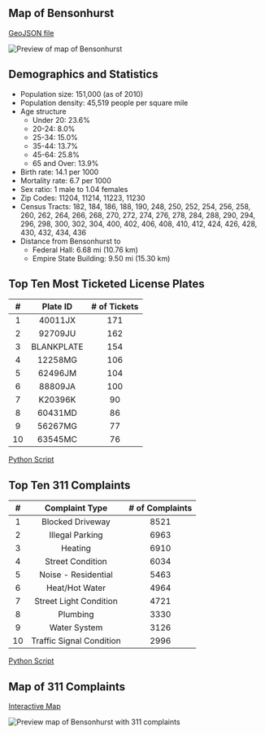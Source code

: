 ## Map of Bensonhurst
[GeoJSON file](https://github.com/jchen2186/bensonhurst/blob/master/bensonhurst.geojson)

![Preview of map of Bensonhurst](https://i.gyazo.com/f8f07976b13c44c6d21220e83fdb529f.png)

## Demographics and Statistics
* Population size: 151,000 (as of 2010)
* Population density: 45,519 people per square mile
* Age structure
    * Under 20: 23.6%
    * 20-24: 8.0%
    * 25-34: 15.0%
    * 35-44: 13.7%
    * 45-64: 25.8%
    * 65 and Over: 13.9%
* Birth rate: 14.1 per 1000
* Mortality rate: 6.7 per 1000
* Sex ratio: 1 male to 1.04 females
* Zip Codes: 11204, 11214, 11223, 11230
* Census Tracts:
    182, 184, 186, 188, 190, 248, 250, 252, 254, 256, 258,
    260, 262, 264, 266, 268, 270, 272, 274, 276, 278, 284,
    288, 290, 294, 296, 298, 300, 302, 304, 400, 402, 406,
    408, 410, 412, 424, 426, 428, 430, 432, 434, 436
* Distance from Bensonhurst to
    * Federal Hall: 6.68 mi (10.76 km)
    * Empire State Building: 9.50 mi (15.30 km)

## Top Ten Most Ticketed License Plates
|  # |  Plate ID  | # of Tickets |
|:--:|:----------:|:------------:|
|  1 |   40011JX  |      171     |
|  2 |   92709JU  |      162     |
|  3 | BLANKPLATE |      154     |
|  4 |   12258MG  |      106     |
|  5 |   62496JM  |      104     |
|  6 |   88809JA  |      100     |
|  7 |   K20396K  |      90      |
|  8 |   60431MD  |      86      |
|  9 |   56267MG  |      77      |
| 10 |   63545MC  |      76      |

[Python Script](https://github.com/jchen2186/mhc204/blob/master/homework/week02/tickets2.py)

## Top Ten 311 Complaints
|  # |      Complaint Type      | # of Complaints |
|:--:|:------------------------:|:---------------:|
|  1 |     Blocked Driveway     |       8521      |
|  2 |      Illegal Parking     |       6963      |
|  3 |          Heating         |       6910      |
|  4 |     Street Condition     |       6034      |
|  5 |    Noise - Residential   |       5463      |
|  6 |      Heat/Hot Water      |       4964      |
|  7 |  Street Light Condition  |       4721      |
|  8 |         Plumbing         |       3330      |
|  9 |       Water System       |       3126      |
| 10 | Traffic Signal Condition |       2996      |

[Python Script](https://github.com/jchen2186/mhc204/blob/master/homework/week03/complaints.py)

## Map of 311 Complaints
[Interactive Map](http://rawgit.com/jchen2186/bensonhurst/master/bensonhurst_311_calls.html)

![Preview map of Bensonhurst with 311 complaints](https://i.gyazo.com/9619968dac6edf791b7f186d30f6af54.png)